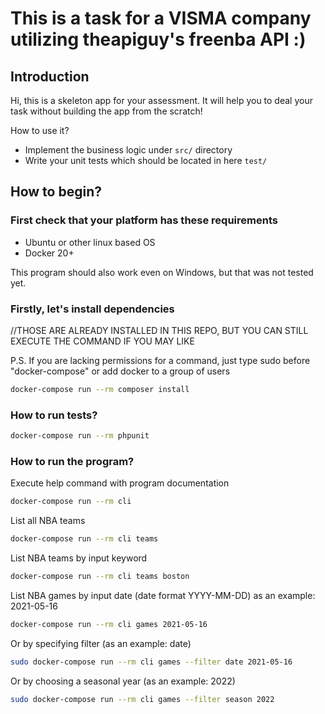 # This is a task for a VISMA company utilizing theapiguy's freenba API :)

## Introduction

Hi, this is a skeleton app for your assessment. It will help you to deal your task without building the app from the scratch!

How to use it?
* Implement the business logic under `src/` directory
* Write your unit tests which should be located in here `test/`

## How to begin?

### First check that your platform has these requirements
* Ubuntu or other linux based OS
* Docker 20+
            
This program should also work even on Windows, but that was not tested yet.

### Firstly, let's install dependencies
//THOSE ARE ALREADY INSTALLED IN THIS REPO, BUT YOU CAN STILL EXECUTE THE COMMAND IF YOU MAY LIKE

P.S. If you are lacking permissions for a command, just type sudo before "docker-compose" or add docker to a group of users

```bash
docker-compose run --rm composer install
```

### How to run tests?
```bash
docker-compose run --rm phpunit
```

### How to run the program?

Execute help command with program documentation
```bash
docker-compose run --rm cli
```

List all NBA teams
```bash
docker-compose run --rm cli teams
```

List NBA teams by input keyword
```bash
docker-compose run --rm cli teams boston
```

List NBA games by input date (date format YYYY-MM-DD) as an example: 2021-05-16
```bash
docker-compose run --rm cli games 2021-05-16
```
Or by specifying filter (as an example: date)
```bash
sudo docker-compose run --rm cli games --filter date 2021-05-16
```

Or by choosing a seasonal year (as an example: 2022)

```bash
sudo docker-compose run --rm cli games --filter season 2022
```





